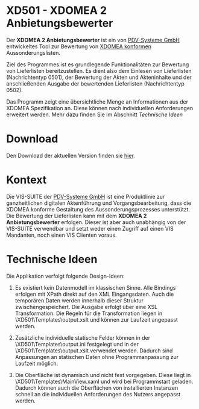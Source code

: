 # XD501 - XDOMEA 2 Anbietungsbewerter
 
Der **XDOMEA 2 Anbietungsbewerter** ist ein von [PDV-Systeme GmbH](https://www.pdv.de/) entwickeltes Tool zur Bewertung von [XDOMEA konformen](http://www.xdomea.de/) Aussonderungslisten.
 
Ziel des Programmes ist es grundlegende Funktionalitäten zur Bewertung von Lieferlisten bereitzustellen. Es dient also dem Einlesen von Lieferlisten (Nachrichtentyp 0501), der Bewertung der Akten und Akteninhalte und der anschließenden Ausgabe der bewertenden Lieferlisten (Nachrichtentyp 0502).

Das Programm zeigt eine übersichtliche Menge an Informationen aus der XDOMEA Spezifikation an. Diese können nach individuellen Anforderungen erweitert werden. Mehr dazu finden Sie im Abschnitt *Technische Ideen*
 
# Download

Den Download der aktuellen Version finden sie [hier](https://github.com/MartinWegner/XD501/releases).
 
# Kontext
 
Die VIS-SUITE der [PDV-Systeme GmbH](https://www.pdv.de/) ist eine Produktlinie zur ganzheitlichen digitalen Aktenführung und Vorgangsbearbeitung, dass die XDOMEA konforme
Gestaltung des Aussonderungsprozesses unterstützt. Die Bewertung der Lieferlisten kann mit dem **XDOMEA 2 Anbietungsbewerter** erfolgen. Dieser ist aber auch unabhängig von der VIS-SUITE verwendbar und setzt weder einen Zugriff auf einen VIS Mandanten, noch einen VIS Clienten voraus.
 
# Technische Ideen
Die Applikation verfolgt folgende Design-Ideen:

1. Es existiert kein Datenmodell im klassischen Sinne. Alle Bindings erfolgen mit XPath direkt auf den XML Eingangsdaten. Auch die temporären Daten werden innerhalb dieser Struktur zwischengespeichert. Die Ausgabe erfolgt über eine XSL Transformation. Die Regeln für die Transformation liegen in \XD501\Templates\output.xslt und können zur Laufzeit angepasst werden.

1. Zusätzliche individuelle statische Felder können in der \XD501\Templates\output.ini festgelegt und in der \XD501\Templates\output.xslt verwendet werden. Dadurch sind Anpassungen an statischen Daten ohne Programmanpassung zur Laufzeit möglich.

1. Die Oberfläche ist dynamisch und nicht fest vorgegeben. Diese liegt in \XD501\Templates\MainView.xaml und wird bei Programmstart geladen. Dadurch können auch die Oberflächen von installierten Instanzen schnell an die individuellen Anforderungen des Nutzers angepasst werden.

